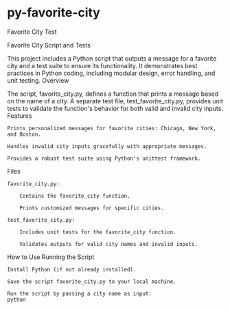 # py-favorite-city
Favorite City Test

Favorite City Script and Tests

This project includes a Python script that outputs a message for a favorite city and a test suite to ensure its functionality. It demonstrates best practices in Python coding, including modular design, error handling, and unit testing.
Overview

The script, favorite_city.py, defines a function that prints a message based on the name of a city. A separate test file, test_favorite_city.py, provides unit tests to validate the function's behavior for both valid and invalid city inputs.
Features

    Prints personalized messages for favorite cities: Chicago, New York, and Boston.

    Handles invalid city inputs gracefully with appropriate messages.

    Provides a robust test suite using Python's unittest framework.

Files

    favorite_city.py:

        Contains the favorite_city function.

        Prints customized messages for specific cities.

    test_favorite_city.py:

        Includes unit tests for the favorite_city function.

        Validates outputs for valid city names and invalid inputs.

How to Use
Running the Script

    Install Python (if not already installed).

    Save the script favorite_city.py to your local machine.

    Run the script by passing a city name as input:
    python
